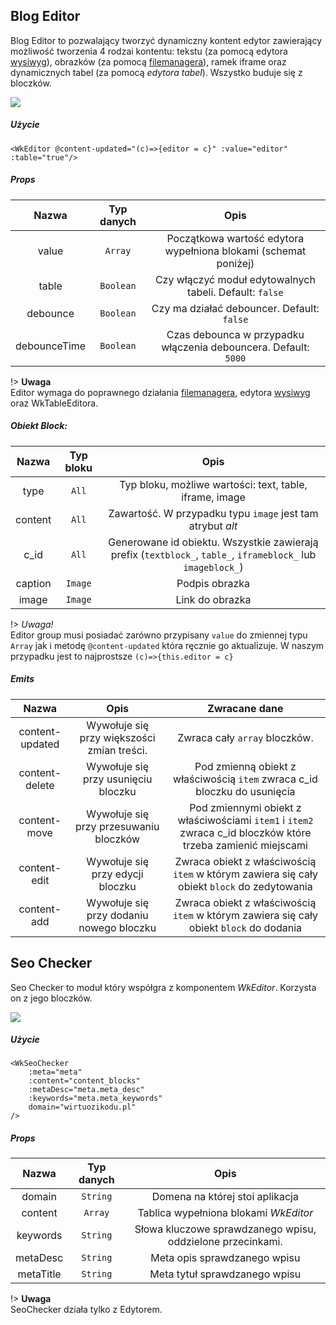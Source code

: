 ## Blog Editor

Blog Editor to pozwalający tworzyć dynamiczny kontent edytor zawierający możliwość tworzenia 4 rodzai kontentu: tekstu (za pomocą edytora [wysiwyg](/komponenty/wysiwyg/)), obrazków (za pomocą [filemanagera](/)), ramek iframe oraz dynamicznych tabel (za pomocą *edytora tabel*). Wszystko buduje się z bloczków.

<img src="./images/editor.png"  style="display: block">

##### Użycie 
```
<WkEditor @content-updated="(c)=>{editor = c}" :value="editor" :table="true"/>
```
#####  Props

| Nazwa | Typ danych | Opis | 
|:-:|:-:|:-:|
| value | `Array` | Początkowa wartość edytora wypełniona blokami (schemat poniżej) |
| table | `Boolean` | Czy włączyć moduł edytowalnych tabeli. Default: `false` |
| debounce | `Boolean` | Czy ma działać debouncer. Default: `false` |
| debounceTime | `Boolean` | Czas debounca w przypadku włączenia debouncera. Default: `5000` |

!> **Uwaga** <br> Editor wymaga do poprawnego działania [filemanagera](/), edytora [wysiwyg](/) oraz WkTableEditora.

#####  Obiekt Block:

| Nazwa | Typ bloku | Opis | 
|:-:|:-:|:-:|
| type | `All` | Typ bloku, możliwe wartości: text, table, iframe, image |
| content | `All` | Zawartość. W przypadku typu `image` jest tam atrybut *alt* |
| c_id | `All` | Generowane id obiektu. Wszystkie zawierają prefix (`textblock_`, `table_`, `iframeblock_` lub `imageblock_`) |
| caption | `Image` | Podpis obrazka |
| image | `Image` | Link do obrazka |

!> *Uwaga!* <br> Editor group musi posiadać zarówno przypisany `value` do zmiennej typu `Array` jak i metodę `@content-updated` która ręcznie go aktualizuje. W naszym przypadku jest to najprostsze `(c)=>{this.editor = c}`

#####  Emits

| Nazwa | Opis| Zwracane dane | 
|:-:|:-:|:-:|
| content-updated |  Wywołuje się przy większości zmian treści.  | Zwraca cały `array` bloczków. |
| content-delete | Wywołuje się przy usunięciu bloczku | Pod zmienną obiekt z właściwością  `item` zwraca c_id bloczku do usunięcia |
| content-move | Wywołuje się przy przesuwaniu bloczków | Pod zmiennymi obiekt z właściwościami `item1` i `item2` zwraca c_id bloczków które trzeba zamienić miejscami |
| content-edit | Wywołuje się przy edycji bloczku | Zwraca obiekt z właściwością  `item` w którym zawiera się cały obiekt `block` do zedytowania |
| content-add | Wywołuje się przy dodaniu nowego bloczku | Zwraca obiekt z właściwością `item` w którym zawiera się cały obiekt `block` do dodania |

## Seo Checker

Seo Checker to moduł który współgra z komponentem *WkEditor*. Korzysta on z jego bloczków.

<img src="./images/seochecker.png"  style="display: block">

##### Użycie 
```
<WkSeoChecker 
    :meta="meta"
    :content="content_blocks"
    :metaDesc="meta.meta_desc"
    :keywords="meta.meta_keywords"
    domain="wirtuozikodu.pl"
/> 
```
#####  Props

| Nazwa | Typ danych | Opis | 
|:-:|:-:|:-:|
| domain | `String` | Domena na której stoi aplikacja |
| content | `Array` | Tablica wypełniona blokami *WkEditor* |
| keywords | `String` | Słowa kluczowe sprawdzanego wpisu, oddzielone przecinkami. |
| metaDesc | `String` | Meta opis sprawdzanego wpisu  |
| metaTitle | `String`| Meta tytuł sprawdzanego wpisu  |

!> **Uwaga** <br> SeoChecker działa tylko z Edytorem.
